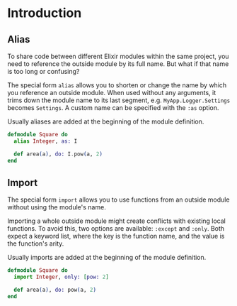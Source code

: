 # Introduction

## Alias

To share code between different Elixir modules within the same project, you need to reference the outside module by its full name. But what if that name is too long or confusing?

The special form `alias` allows you to shorten or change the name by which you reference an outside module. When used without any arguments, it trims down the module name to its last segment, e.g. `MyApp.Logger.Settings` becomes `Settings`. A custom name can be specified with the `:as` option.

Usually aliases are added at the beginning of the module definition.

```elixir
defmodule Square do
  alias Integer, as: I

  def area(a), do: I.pow(a, 2)
end
```

## Import

The special form `import` allows you to use functions from an outside module without using the module's name.

Importing a whole outside module might create conflicts with existing local functions. To avoid this, two options are available: `:except` and `:only`. Both expect a keyword list, where the key is the function name, and the value is the function's arity.

Usually imports are added at the beginning of the module definition.

```elixir
defmodule Square do
  import Integer, only: [pow: 2]

  def area(a), do: pow(a, 2)
end
```
